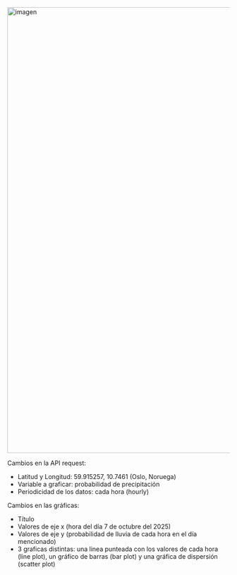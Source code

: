 <img width="967" height="1011" alt="imagen" src="https://github.com/user-attachments/assets/03547c29-a707-4895-ade4-e8baa34e64b9" />

Cambios en la API request:
- Latitud y Longitud: 59.915257, 10.7461 (Oslo, Noruega)
- Variable a graficar: probabilidad de precipitación
- Periodicidad de los datos: cada hora (hourly)

Cambios en las gráficas:
- Título
- Valores de eje x (hora del día 7 de octubre del 2025)
- Valores de eje y (probabilidad de lluvia de cada hora en el día mencionado)
- 3 graficas distintas: una linea punteada con los valores de cada hora (line plot), un gráfico de barras (bar plot) y una gráfica de dispersión (scatter plot)
